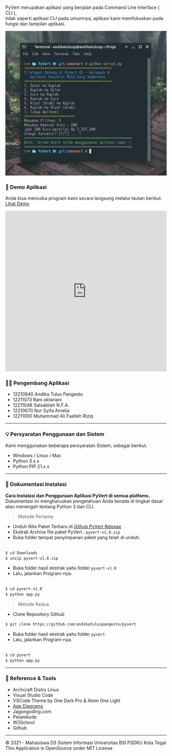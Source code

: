 PyVert merupakan aplikasi yang berjalan pada Command Line Interface ( CLI ),  
tidak seperti aplikasi CLI pada umumnya, aplikasi kami memfokuskan pada  
fungsi dan tampilan aplikasi.

![](https://raw.githubusercontent.com/andikatuluspangestu/pyvert/main/assets/Screenshot_2021-10-29_16-32-35.png?token=AOZB7ZO7A65UFGK7OKQKAP3BTBNIK)

### 🎥 Demo Aplikasi
Anda bisa mencoba program kami secara langsung melalui tautan berikut.  
[Lihat Demo](https://replit.com/@andikatuluspang/PyVert-Andika#main.py)

<iframe frameborder="0" width="100%" height="500px" src="https://replit.com/@andikatuluspang/PyVert-Andika#main.py?embed=true"></iframe>

### 🕵️‍♂️ Pengembang Aplikasi
- 12210940 Andika Tulus Pangestu        
- 12211073 Rani oktariani               
- 12211048 Salsabilah N.F.A.           
- 12210670 Nur Syifa Amelia             
- 12211000 Muhammad Ali Faatikh Riziq 

---

### 💡 Persyaratan Penggunaan dan Sistem

Kami menggunakan beberapa persyaratan Sistem, sebagai berikut.

- Windows / Linux / Mac
- Python 3.x.x
- Python PIP 21.x.x

---

### 🚀 Dokumentasi Instalasi

**Cara Instalasi dan Penggunaan Aplikasi PyVert di semua platfoms.**  
Dokumentasi ini mengharuskan pengetahuan Anda berada di tingkat dasar atau menengah tentang Python 3 dan CLI.

> Metode Pertama

- Unduh Rilis Paket Terbaru di [Github PyVert Release](https://github.com/andikatuluspangestu/pyvert/archive/refs/tags/pyvert-v1.0.zip)
- Ekstrak Archive file paket PyVert : ``pyvert-v1.0.zip``
- Buka folder tempat penyimpanan paket yang telah di unduh.

```bash

$ cd Downloads
$ unzip pyvert-v1.0.zip

```

- Buka folder hasil ekstrak yaitu folder ``pyvert-v1.0``
- Lalu, jalankan Program-nya.

```bash

$ cd pyvert-v1.0
$ python app.py

```

> Metode Kedua

- Clone Repository Github

```bash
$ git clone https://github.com/andikatuluspangestu/pyvert
```

- Buka folder hasil ekstrak yaitu folder ``pyvert``
- Lalu, jalankan Program-nya.

```bash

$ cd pyvert
$ python app.py

```
---

### 🔭 Reference & Tools
- Archcraft Distro Linux
- Visual Studio Code
- VSCode Theme by One Dark Pro & Atom One Light
- [App Diagrams](https://app.diagrams.net/)
- Jagongoding.com
- Petanikode
- W3School
- Github

---

&copy; 2021 - Mahasiswa D3 Sistem Informasi Universitas BSI PSDKU Kota Tegal  
This Application is OpenSource under MIT License
